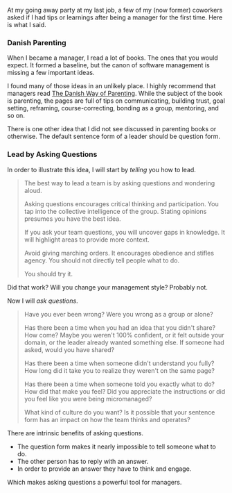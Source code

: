 At my going away party at my last job, a few of my (now former) coworkers asked if I had tips or learnings after being a manager for the first time. Here is what I said.

### Danish Parenting

When I became a manager, I read a lot of books. The ones that you would expect. It formed a baseline, but the canon of software management is missing a few important ideas.

I found many of those ideas in an unlikely place. I highly recommend that managers read [The Danish Way of Parenting](https://thedanishway.com/). While the subject of the book is parenting, the pages are full of tips on communicating, building trust, goal setting, reframing, course-correcting, bonding as a group, mentoring, and so on.

There is one other idea that I did not see discussed in parenting books or otherwise. The default sentence form of a leader should be question form.

### Lead by Asking Questions

In order to illustrate this idea, I will start by _telling_ you how to lead.

> The best way to lead a team is by asking questions and wondering aloud.
>
> Asking questions encourages critical thinking and participation. You tap into the collective intelligence of the group. Stating opinions presumes you have the best idea.
>
> If you ask your team questions, you will uncover gaps in knowledge. It will highlight areas to provide more context.
>
> Avoid giving marching orders. It encourages obedience and stifles agency. You should not directly tell people what to do.
>
> You should try it.

Did that work? Will you change your management style? Probably not.

Now I will _ask questions_.

> Have you ever been wrong? Were you wrong as a group or alone?
>
> Has there been a time when you had an idea that you didn't share? How come? Maybe you weren't 100% confident, or it felt outside your domain, or the leader already wanted something else. If someone had asked, would you have shared?
>
> Has there been a time when someone didn't understand you fully? How long did it take you to realize they weren't on the same page?
>
> Has there been a time when someone told you exactly what to do? How did that make you feel? Did you appreciate the instructions or did you feel like you were being micromanaged?
>
> What kind of culture do you want? Is it possible that your sentence form has an impact on how the team thinks and operates?

There are intrinsic benefits of asking questions.

- The question form makes it nearly impossible to tell someone what to do.
- The other person has to reply with an answer.
- In order to provide an answer they have to think and engage.

Which makes asking questions a powerful tool for managers.
